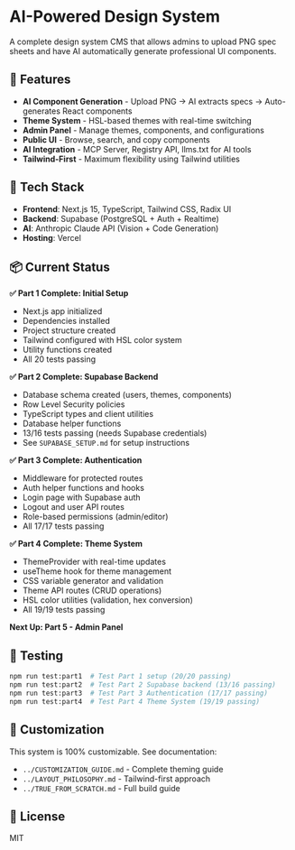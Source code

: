 # AI-Powered Design System

A complete design system CMS that allows admins to upload PNG spec sheets and have AI automatically generate professional UI components.

## 🎯 Features

- **AI Component Generation** - Upload PNG → AI extracts specs → Auto-generates React components
- **Theme System** - HSL-based themes with real-time switching
- **Admin Panel** - Manage themes, components, and configurations
- **Public UI** - Browse, search, and copy components
- **AI Integration** - MCP Server, Registry API, llms.txt for AI tools
- **Tailwind-First** - Maximum flexibility using Tailwind utilities

## 🚀 Tech Stack

- **Frontend**: Next.js 15, TypeScript, Tailwind CSS, Radix UI
- **Backend**: Supabase (PostgreSQL + Auth + Realtime)
- **AI**: Anthropic Claude API (Vision + Code Generation)
- **Hosting**: Vercel

## 📦 Current Status

**✅ Part 1 Complete: Initial Setup**
- Next.js app initialized
- Dependencies installed
- Project structure created
- Tailwind configured with HSL color system
- Utility functions created
- All 20 tests passing

**✅ Part 2 Complete: Supabase Backend**
- Database schema created (users, themes, components)
- Row Level Security policies
- TypeScript types and client utilities
- Database helper functions
- 13/16 tests passing (needs Supabase credentials)
- See `SUPABASE_SETUP.md` for setup instructions

**✅ Part 3 Complete: Authentication**
- Middleware for protected routes
- Auth helper functions and hooks
- Login page with Supabase auth
- Logout and user API routes
- Role-based permissions (admin/editor)
- All 17/17 tests passing

**✅ Part 4 Complete: Theme System**
- ThemeProvider with real-time updates
- useTheme hook for theme management
- CSS variable generator and validation
- Theme API routes (CRUD operations)
- HSL color utilities (validation, hex conversion)
- All 19/19 tests passing

**Next Up: Part 5 - Admin Panel**

## 🧪 Testing

```bash
npm run test:part1  # Test Part 1 setup (20/20 passing)
npm run test:part2  # Test Part 2 Supabase backend (13/16 passing)
npm run test:part3  # Test Part 3 Authentication (17/17 passing)
npm run test:part4  # Test Part 4 Theme System (19/19 passing)
```

## 🎨 Customization

This system is 100% customizable. See documentation:
- `../CUSTOMIZATION_GUIDE.md` - Complete theming guide
- `../LAYOUT_PHILOSOPHY.md` - Tailwind-first approach
- `../TRUE_FROM_SCRATCH.md` - Full build guide

## 📝 License

MIT
